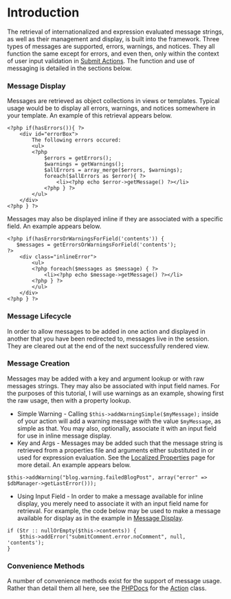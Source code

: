 # Introduction #

The retrieval of internationalized and expression evaluated message strings, as well as their management and display, is built into the framework. Three types of messages are supported, errors, warnings, and notices. They all function the same except for errors, and even then, only within the context of user input validation in [Submit Actions](SubmitActions.md). The function and use of messaging is detailed in the sections below.

### Message Display ###
Messages are retrieved as object collections in views or templates. Typical usage would be to display all errors, warnings, and notices somewhere in your template. An example of this retrieval appears below.
```
<?php if(hasErrors()){ ?>
    <div id="errorBox">
        The following errors occured:
        <ul>
        <?php
            $errors = getErrors();
            $warnings = getWarnings();
            $allErrors = array_merge($errors, $warnings);
            foreach($allErrors as $error){ ?>
                <li><?php echo $error->getMessage() ?></li>
            <?php } ?>
        </ul>
    </div>
<?php } ?>
```

Messages may also be displayed inline if they are associated with a specific field. An example appears below.
```
<?php if(hasErrorsOrWarningsForField('contents')) {
   $messages = getErrorsOrWarningsForField('contents');
?>
    <div class="inlineError">
        <ul>
        <?php foreach($messages as $message) { ?>
            <li><?php echo $message->getMessage() ?></li>
        <?php } ?>
        </ul>
    </div>
<?php } ?>
```

### Message Lifecycle ###
In order to allow messages to be added in one action and displayed in another that you have been redirected to, messages live in the session. They are cleared out at the end of the next successfully rendered view.

### Message Creation ###
Messages may be added with a key and argument lookup or with raw messages strings. They may also be associated with input field names. For the purposes of this tutorial, I will use warnings as an example, showing first the raw usage, then with a property lookup.

  * Simple Warning - Calling `$this->addWarningSimple($myMessage);` inside of your action will add a warning message with the value `$myMessage`, as simple as that. You may also, optionally, associate it with an input field for use in inline message display.
  * Key and Args - Messages may be added such that the message string is retrieved from a properties file and arguments either substituted in or used for expression evaluation. See the [Localized Properties](LocalizedProperties.md) page for more detail. An example appears below.
```
$this->addWarning("blog.warning.failedBlogPost", array("error" => $dbManager->getLastError()));
```
  * Using Input Field - In order to make a message available for inline display, you merely need to associate it with an input field name for retrieval. For example, the code below may be used to make a message available for display as in the example in [Message Display](Messaging#Message_Display.md).
```
if (Str :: nullOrEmpty($this->contents)) {
    $this->addError("submitComment.error.noComment", null, 'contents');
}
```

### Convenience Methods ###
A number of convenience methods exist for the support of message usage. Rather than detail them all here, see the [PHPDocs](http://www.holisticmonkey.com/static/ubar/docs/index.html) for the [Action](http://www.holisticmonkey.com/static/ubar/docs/core/Action.html) class.